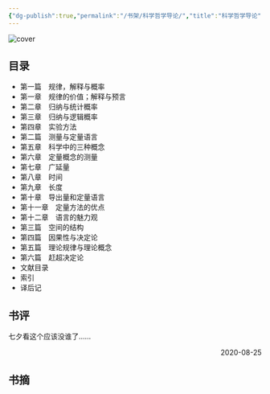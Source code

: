```yaml
---
{"dg-publish":true,"permalink":"/书架/科学哲学导论/","title":"科学哲学导论"}
---
```



![cover](https://s2.loli.net/2025/10/10/zPv2lbdwRDVfKgs.png)

## 目录


  - 第一篇　规律，解释与概率
  - 第一章　规律的价值；解释与预言
  - 第二章　归纳与统计概率
  - 第三章　归纳与逻辑概率
  - 第四章　实验方法
  - 第二篇　测量与定量语言
  - 第五章　科学中的三种概念
  - 第六章　定量概念的测量
  - 第七章　广延量
  - 第八章　时间
  - 第九章　长度
  - 第十章　导出量和定量语言
  - 第十一章　定量方法的优点
  - 第十二章　语言的魅力观
  - 第三篇　空间的结构
  - 第四篇　因果性与决定论
  - 第五篇　理论规律与理论概念
  - 第六篇　赶超决定论
  - 文献目录
  - 索引
  - 译后记

## 书评

七夕看这个应该没谁了……

<p align="right">2020-08-25</p>

## 书摘